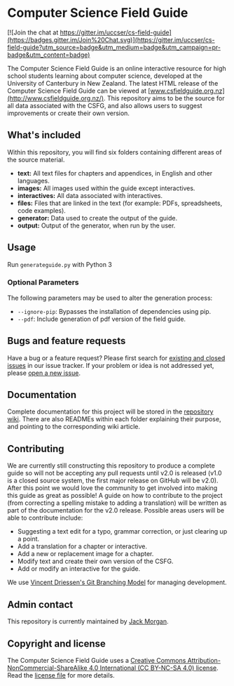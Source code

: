 # Computer Science Field Guide

[![Join the chat at https://gitter.im/uccser/cs-field-guide](https://badges.gitter.im/Join%20Chat.svg)](https://gitter.im/uccser/cs-field-guide?utm_source=badge&utm_medium=badge&utm_campaign=pr-badge&utm_content=badge)

The Computer Science Field Guide is an online interactive resource for high school students learning about computer science, developed at the University of Canterbury in New Zealand. The latest HTML release of the Computer Science Field Guide can be viewed at [www.csfieldguide.org.nz](http://www.csfieldguide.org.nz/). This repository aims to be the source for all data associated with the CSFG, and also allows users to suggest improvements or create their own version.

## What's included

Within this repository, you will find six folders containing different areas of the source material.

- **text:** All text files for chapters and appendices, in English and other languages.
- **images:** All images used within the guide except interactives.
- **interactives:** All data associated with interactives.
- **files:** Files that are linked in the text (for example: PDFs, spreadsheets, code examples).
- **generator:** Data used to create the output of the guide.
- **output:** Output of the generator, when run by the user.

## Usage

Run `generateguide.py` with Python 3

### Optional Parameters

The following parameters may be used to alter the generation process:
- `--ignore-pip`: Bypasses the installation of dependencies using pip.
- `--pdf`: Include generation of pdf version of the field guide.

## Bugs and feature requests

Have a bug or a feature request? Please first search for [existing and closed issues](https://github.com/uccser/cs-field-guide/issues) in our issue tracker. If your problem or idea is not addressed yet, please [open a new issue](https://github.com/uccser/cs-field-guide/issues/new).

## Documentation

Complete documentation for this project will be stored in the [repository wiki](https://github.com/uccser/cs-field-guide/wiki). There are also READMEs within each folder explaining their purpose, and pointing to the corresponding wiki article.

## Contributing

We are currently still constructing this repository to produce a complete guide so will not be accepting any pull requests until v2.0 is released (v1.0 is a closed source system, the first major release on GitHub will be v2.0). After this point we would love the community to get involved into making this guide as great as possible!
A guide on how to contribute to the project (from correcting a spelling mistake to adding a translation) will be written as part of the documentation for the v2.0 release. Possible areas users will be able to contribute include:

- Suggesting a text edit for a typo, grammar correction, or just clearing up a point.
- Add a translation for a chapter or interactive.
- Add a new or replacement image for a chapter.
- Modify text and create their own version of the CSFG.
- Add or modify an interactive for the guide.

We use [Vincent Driessen's Git Branching Model](http://nvie.com/posts/a-successful-git-branching-model/) for managing development.

## Admin contact

This repository is currently maintained by [Jack Morgan](https://github.com/JackMorganNZ).

## Copyright and license

The Computer Science Field Guide uses a [Creative Commons Attribution-NonCommercial-ShareAlike 4.0 International (CC BY-NC-SA 4.0) license](http://creativecommons.org/licenses/by-nc-sa/4.0/). Read the [license file](LICENSE.md) for more details.

